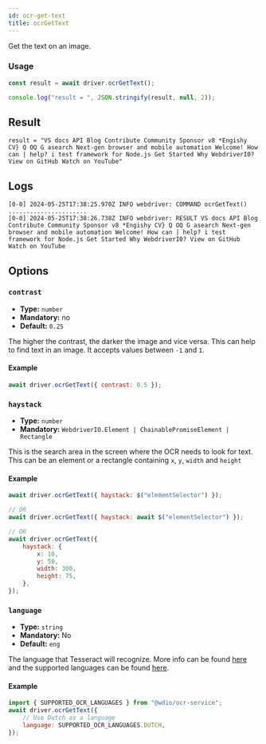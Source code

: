 ```yaml
---
id: ocr-get-text
title: ocrGetText
---
```


Get the text on an image.

### Usage

```js
const result = await driver.ocrGetText();

console.log("result = ", JSON.stringify(result, null, 2));
```

## Result

```logs
result = "VS docs API Blog Contribute Community Sponsor v8 *Engishy CV} Q OQ G asearch Next-gen browser and mobile automation Welcome! How can | help? i test framework for Node.js Get Started Why WebdriverI0? View on GitHub Watch on YouTube"
```

## Logs

```log
[0-0] 2024-05-25T17:38:25.970Z INFO webdriver: COMMAND ocrGetText()
......................
[0-0] 2024-05-25T17:38:26.738Z INFO webdriver: RESULT VS docs API Blog Contribute Community Sponsor v8 *Engishy CV} Q OQ G asearch Next-gen browser and mobile automation Welcome! How can | help? i test framework for Node.js Get Started Why WebdriverI0? View on GitHub Watch on YouTube
```

## Options

### `contrast`

-   **Type:** `number`
-   **Mandatory:** no
-   **Default:** `0.25`

The higher the contrast, the darker the image and vice versa. This can help to find text in an image. It accepts values between `-1` and `1`.

#### Example

```js
await driver.ocrGetText({ contrast: 0.5 });
```

### `haystack`

-   **Type:** `number`
-   **Mandatory:** `WebdriverIO.Element | ChainablePromiseElement | Rectangle`

This is the search area in the screen where the OCR needs to look for text. This can be an element or a rectangle containing `x`, `y`, `width` and `height`

#### Example

```js
await driver.ocrGetText({ haystack: $("elementSelector") });

// OR
await driver.ocrGetText({ haystack: await $("elementSelector") });

// OR
await driver.ocrGetText({
    haystack: {
        x: 10,
        y: 50,
        width: 300,
        height: 75,
    },
});
```

### `language`

-   **Type:** `string`
-   **Mandatory:** No
-   **Default:** `eng`

The language that Tesseract will recognize. More info can be found [here](https://tesseract-ocr.github.io/tessdoc/Data-Files-in-different-versions) and the supported languages can be found [here](https://github.com/webdriverio/visual-testing/blob/main/packages/ocr-service/src/utils/constants.ts).

#### Example

```js
import { SUPPORTED_OCR_LANGUAGES } from "@wdio/ocr-service";
await driver.ocrGetText({
    // Use Dutch as a language
    language: SUPPORTED_OCR_LANGUAGES.DUTCH,
});
```
